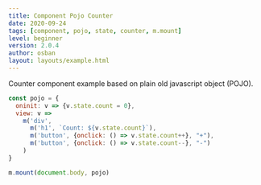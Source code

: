 ```yaml
---
title: Component Pojo Counter
date: 2020-09-24
tags: [component, pojo, state, counter, m.mount]
level: beginner
version: 2.0.4
author: osban
layout: layouts/example.html
---
```


Counter component example based on plain old javascript object (POJO).

~~~js
const pojo = {
  oninit: v => {v.state.count = 0},
  view: v =>
    m('div',
      m('h1', `Count: ${v.state.count}`),
      m('button', {onclick: () => v.state.count++}, "+"),
      m('button', {onclick: () => v.state.count--}, "-")
    )
}

m.mount(document.body, pojo)
~~~
